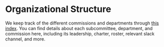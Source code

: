 # Organizational Structure

We keep track of the different commissions and departments through [this index](https://docs.google.com/spreadsheets/d/1n3i9pnLHmOJ4yOFM9rBIzuDEoakuzphUpMMTPc2iY4A/edit#gid=153312569). You can find details about each subcommittee, department, and commission here, including its leadership, charter, roster, relevant slack channel, and more.